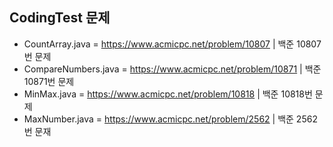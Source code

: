 ## CodingTest 문제

- CountArray.java = https://www.acmicpc.net/problem/10807 | 백준 10807번 문제
- CompareNumbers.java = https://www.acmicpc.net/problem/10871 | 백준 10871번 문제
- MinMax.java = https://www.acmicpc.net/problem/10818 | 백준 10818번 문제
- MaxNumber.java = https://www.acmicpc.net/problem/2562 | 백준 2562번 문재